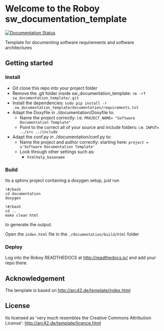 # Welcome to the Roboy sw_documentation_template
[![Documentation Status](http://readthedocs.org/projects/roboy-sw-documentation-template/badge/?version=lite)](http://roboy-sw-documentation-template.readthedocs.io/en/lite/?badge=lite)

Template for documenting software requirements and software architectures

## Getting started

### Install

- Git clone this repo into your project folder
- Remove the .git folder inside sw_documentation_template: `rm -rf sw_documentation_template/.git`
- Install the dependencies: `sudo pip install -r .sw_documentation_template/documentation/requirements.txt`
- Adapt the Doxyfile in ./documentation/Doxyfile to:
  - Name the project correctly: i.e. `PROJECT_NAME= "Software Documentation Template"`
  - Point to the correct all of your source and include folders: i.e. `INPUT= ../src ../include`
- Adapt the conf.py in ./documentation/conf.py to:
  - Name the project and author correctly: starting here: `project = u'Software Documentation Template'`
  - Look through other settings such as:
    - `htmlhelp_basename`

### Build


Its a sphinx project containing a doxygen setup, just run
```
!#/bash
cd documentation
doxygen
```
```
!#/bash
cd ..
make clean html
```
to generate the output.

Open the `index.html` file in the `./documentation/build/html` folder

### Deploy


Log into the Roboy READTHEDOCS at http://readthedocs.io/ and add your repo there.


## Acknowledgement

The template is based on http://arc42.de/template/index.html

## License

Its licensed as 'very much resembles the Creative Commons Attribution License': http://arc42.de/template/licence.html
